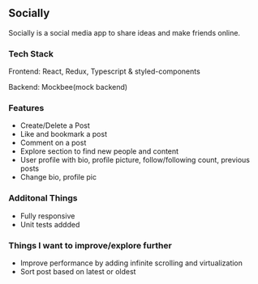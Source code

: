 ## Socially
Socially is a social media app to share ideas and make friends online.


### [](https://github.com/suryxks/Socially#tech-stack)Tech Stack

Frontend: React, Redux, Typescript & styled-components

Backend: Mockbee(mock backend)

### [](https://github.com/suryxks/Socially#features)Features

-   Create/Delete a Post
-   Like and bookmark a post
-   Comment on a post
-   Explore section to find new people and content
-   User profile with bio, profile picture, follow/following count, previous posts
-   Change bio, profile pic

### [](https://github.com/suryxks/Socially#additonal-things)Additonal Things

-   Fully responsive
-   Unit tests addded

### [](https://github.com/suryxks/Socially#things-i-want-to-improveexplore-further)Things I want to improve/explore further
-   Improve performance by adding infinite scrolling and virtualization
-   Sort post based on latest or oldest
